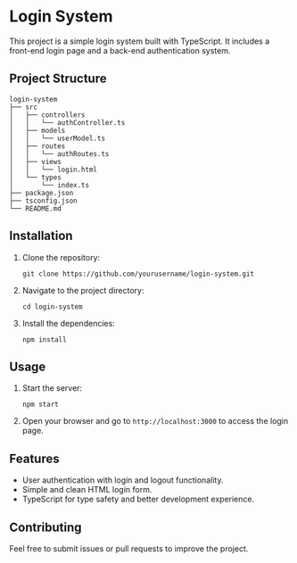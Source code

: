 # Login System

This project is a simple login system built with TypeScript. It includes a front-end login page and a back-end authentication system.

## Project Structure

```
login-system
├── src
│   ├── controllers
│   │   └── authController.ts
│   ├── models
│   │   └── userModel.ts
│   ├── routes
│   │   └── authRoutes.ts
│   ├── views
│   │   └── login.html
│   └── types
│       └── index.ts
├── package.json
├── tsconfig.json
└── README.md
```

## Installation

1. Clone the repository:
   ```
   git clone https://github.com/yourusername/login-system.git
   ```
2. Navigate to the project directory:
   ```
   cd login-system
   ```
3. Install the dependencies:
   ```
   npm install
   ```

## Usage

1. Start the server:
   ```
   npm start
   ```
2. Open your browser and go to `http://localhost:3000` to access the login page.

## Features

- User authentication with login and logout functionality.
- Simple and clean HTML login form.
- TypeScript for type safety and better development experience.

## Contributing

Feel free to submit issues or pull requests to improve the project.